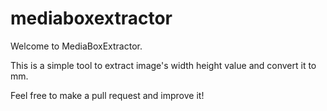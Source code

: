 # mediaboxextractor
Welcome to MediaBoxExtractor. 

This is a simple tool to extract image's width height value and convert it to mm.

Feel free to make a pull request and improve it!
